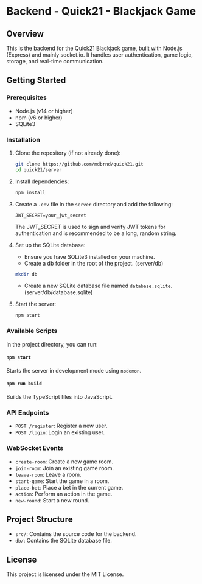 # Backend - Quick21 - Blackjack Game

## Overview

This is the backend for the Quick21 Blackjack game, built with Node.js (Express) and mainly socket.io. It handles user authentication, game logic, storage, and real-time communication.

## Getting Started

### Prerequisites

- Node.js (v14 or higher)
- npm (v6 or higher)
- SQLite3

### Installation

1. Clone the repository (if not already done):
   ```sh
   git clone https://github.com/mdbrnd/quick21.git
   cd quick21/server
   ```

2. Install dependencies:
   ```sh
   npm install
   ```

3. Create a `.env` file in the `server` directory and add the following:
   ```env
   JWT_SECRET=your_jwt_secret
   ```
   The JWT_SECRET is used to sign and verify JWT tokens for authentication and is recommended to be a long, random string.

4. Set up the SQLite database:
   - Ensure you have SQLite3 installed on your machine.
   - Create a db folder in the root of the project. (server/db)
   ```sh
   mkdir db
   ```
   - Create a new SQLite database file named `database.sqlite`. (server/db/database.sqlite)

5. Start the server:
   ```sh
   npm start
   ```

### Available Scripts

In the project directory, you can run:

#### `npm start`

Starts the server in development mode using `nodemon`.

#### `npm run build`

Builds the TypeScript files into JavaScript.

### API Endpoints

- `POST /register`: Register a new user.
- `POST /login`: Login an existing user.

### WebSocket Events

- `create-room`: Create a new game room.
- `join-room`: Join an existing game room.
- `leave-room`: Leave a room.
- `start-game`: Start the game in a room.
- `place-bet`: Place a bet in the current game.
- `action`: Perform an action in the game.
- `new-round`: Start a new round.

## Project Structure

- `src/`: Contains the source code for the backend.
- `db/`: Contains the SQLite database file.

## License

This project is licensed under the MIT License.